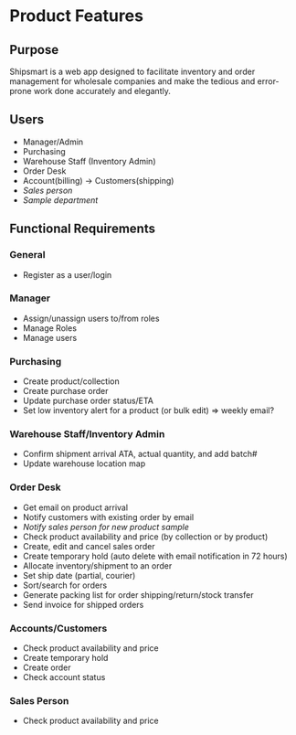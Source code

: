 # Product Features
## Purpose
Shipsmart is a web app designed to facilitate inventory and order management for wholesale companies and make the tedious and error-prone work done accurately and elegantly.

## Users
- Manager/Admin
- Purchasing
- Warehouse Staff (Inventory Admin)
- Order Desk
- Account(billing) -> Customers(shipping)
- _Sales person_
- _Sample department_

## Functional Requirements
### General
- Register as a user/login
### Manager
- Assign/unassign users to/from roles
- Manage Roles
- Manage users

### Purchasing
- Create product/collection
- Create purchase order
- Update purchase order status/ETA
- Set low inventory alert for a product (or bulk edit) => weekly email?

### Warehouse Staff/Inventory Admin
- Confirm shipment arrival ATA, actual quantity, and add batch#
- Update warehouse location map

### Order Desk
- Get email on product arrival
- Notify customers with existing order by email
- _Notify sales person for new product sample_
- Check product availability and price (by collection or by product)
- Create, edit and cancel sales order
- Create temporary hold (auto delete with email notification in 72 hours)
- Allocate inventory/shipment to an order
- Set ship date (partial, courier)
- Sort/search for orders
- Generate packing list for order shipping/return/stock transfer
- Send invoice for shipped orders

### Accounts/Customers
- Check product availability and price
- Create temporary hold
- Create order
- Check account status

### Sales Person
- Check product availability and price
